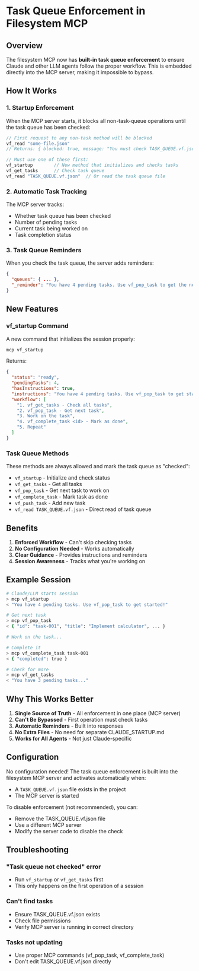 # Task Queue Enforcement in Filesystem MCP

## Overview

The filesystem MCP now has **built-in task queue enforcement** to ensure Claude and other LLM agents follow the proper workflow. This is embedded directly into the MCP server, making it impossible to bypass.

## How It Works

### 1. Startup Enforcement

When the MCP server starts, it blocks all non-task-queue operations until the task queue has been checked:

```javascript
// First request to any non-task method will be blocked
vf_read "some-file.json"
// Returns: { blocked: true, message: "You must check TASK_QUEUE.vf.json first!" }

// Must use one of these first:
vf_startup        // New method that initializes and checks tasks
vf_get_tasks      // Check task queue
vf_read "TASK_QUEUE.vf.json"  // Or read the task queue file
```

### 2. Automatic Task Tracking

The MCP server tracks:
- Whether task queue has been checked
- Number of pending tasks
- Current task being worked on
- Task completion status

### 3. Task Queue Reminders

When you check the task queue, the server adds reminders:

```json
{
  "queues": { ... },
  "_reminder": "You have 4 pending tasks. Use vf_pop_task to get the next one."
}
```

## New Features

### vf_startup Command

A new command that initializes the session properly:

```bash
mcp vf_startup
```

Returns:
```json
{
  "status": "ready",
  "pendingTasks": 4,
  "hasInstructions": true,
  "instructions": "You have 4 pending tasks. Use vf_pop_task to get started!",
  "workflow": [
    "1. vf_get_tasks - Check all tasks",
    "2. vf_pop_task - Get next task",
    "3. Work on the task",
    "4. vf_complete_task <id> - Mark as done",
    "5. Repeat"
  ]
}
```

### Task Queue Methods

These methods are always allowed and mark the task queue as "checked":
- `vf_startup` - Initialize and check status
- `vf_get_tasks` - Get all tasks
- `vf_pop_task` - Get next task to work on
- `vf_complete_task` - Mark task as done
- `vf_push_task` - Add new task
- `vf_read TASK_QUEUE.vf.json` - Direct read of task queue

## Benefits

1. **Enforced Workflow** - Can't skip checking tasks
2. **No Configuration Needed** - Works automatically
3. **Clear Guidance** - Provides instructions and reminders
4. **Session Awareness** - Tracks what you're working on

## Example Session

```bash
# Claude/LLM starts session
> mcp vf_startup
< "You have 4 pending tasks. Use vf_pop_task to get started!"

# Get next task
> mcp vf_pop_task
< { "id": "task-001", "title": "Implement calculator", ... }

# Work on the task...

# Complete it
> mcp vf_complete_task task-001
< { "completed": true }

# Check for more
> mcp vf_get_tasks
< "You have 3 pending tasks..."
```

## Why This Works Better

1. **Single Source of Truth** - All enforcement in one place (MCP server)
2. **Can't Be Bypassed** - First operation must check tasks
3. **Automatic Reminders** - Built into responses
4. **No Extra Files** - No need for separate CLAUDE_STARTUP.md
5. **Works for All Agents** - Not just Claude-specific

## Configuration

No configuration needed! The task queue enforcement is built into the filesystem MCP server and activates automatically when:
- A `TASK_QUEUE.vf.json` file exists in the project
- The MCP server is started

To disable enforcement (not recommended), you can:
- Remove the TASK_QUEUE.vf.json file
- Use a different MCP server
- Modify the server code to disable the check

## Troubleshooting

### "Task queue not checked" error
- Run `vf_startup` or `vf_get_tasks` first
- This only happens on the first operation of a session

### Can't find tasks
- Ensure TASK_QUEUE.vf.json exists
- Check file permissions
- Verify MCP server is running in correct directory

### Tasks not updating
- Use proper MCP commands (vf_pop_task, vf_complete_task)
- Don't edit TASK_QUEUE.vf.json directly